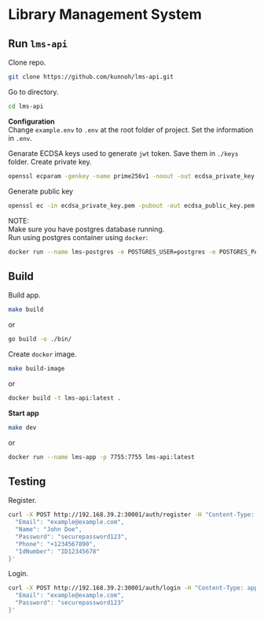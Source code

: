 # Library Management System
## Run `lms-api`
Clone repo.
```sh
git clone https://github.com/kunnoh/lms-api.git
```

Go to directory.
```sh
cd lms-api
```



**Configuration**  
Change `example.env` to `.env` at the root folder of project.
Set the information in `.env`.

Genarate ECDSA keys used to generate `jwt` token. Save them in `./keys` folder.
Create private key.
```sh
openssl ecparam -genkey -name prime256v1 -noout -out ecdsa_private_key.pem
```

Generate public key
```sh
openssl ec -in ecdsa_private_key.pem -pubout -out ecdsa_public_key.pem
```
  

NOTE:  
Make sure you have postgres database running.  
Run using postgres container using `docker`:
```sh
docker run --name lms-postgres -e POSTGRES_USER=postgres -e POSTGRES_PASSWORD=postgres -e POSTGRES_DB=test -p 5432:5432 -d postgres
```
  
  
## Build

Build app.  
```sh
make build
```
  
or

```sh
go build -o ./bin/
```

  
Create `docker` image.  
```sh
make build-image
```

or


```sh
docker build -t lms-api:latest .
```


**Start app**
```sh
make dev
```

or

```sh
docker run --name lms-app -p 7755:7755 lms-api:latest
```


## Testing
Register.  
```sh
curl -X POST http://192.168.39.2:30001/auth/register -H "Content-Type: application/json" -d '{
  "Email": "example@example.com", 
  "Name": "John Doe",
  "Password": "securepassword123",
  "Phone": "+1234567890",
  "IdNumber": "ID12345678"
}'
```

Login.  
```sh
curl -X POST http://192.168.39.2:30001/auth/login -H "Content-Type: application/json" -d '{
  "Email": "example@example.com",
  "Password": "securepassword123"
}'
```